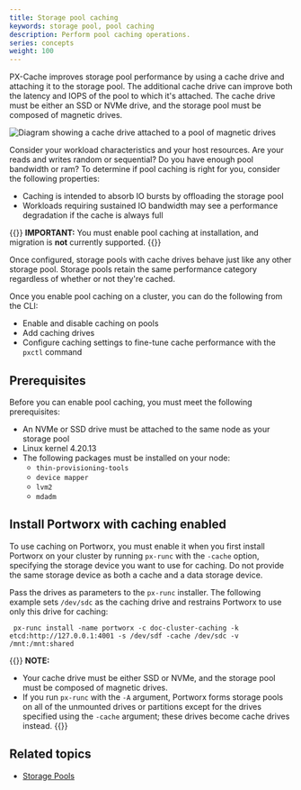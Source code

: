 ```yaml
---
title: Storage pool caching
keywords: storage pool, pool caching
description: Perform pool caching operations.
series: concepts
weight: 100
---
```


PX-Cache improves storage pool performance by using a cache drive and attaching it to the storage pool. The additional cache drive can improve both the latency and IOPS of the pool to which it's attached. The cache drive must be either an SSD or NVMe drive, and the storage pool must be composed of magnetic drives.

![Diagram showing a cache drive attached to a pool of magnetic drives](/img/poolCache.png)

<!--
hiding this given the new scope of doc for this feature:

Storage pool caching can help you achieve the following goals:

* Reduce costs by improving the performance of pools of lower-cost magnetic drives.
* Increase the capacity of pools while maintaining acceptable performance.
-->

Consider your workload characteristics and your host resources. Are your reads and writes random or sequential? Do you have enough pool bandwidth or ram? To determine if pool caching is right for you, consider the following properties:

* Caching is intended to absorb IO bursts by offloading the storage pool
* Workloads requiring sustained IO bandwidth may see a performance degradation if the cache is always full

{{<info>}}
**IMPORTANT:** You must enable pool caching at installation, and migration is **not** currently supported.
{{</info>}}

Once configured, storage pools with cache drives behave just like any other storage pool. Storage pools retain the same performance category regardless of whether or not they're cached.

Once you enable pool caching on a cluster, you can do the following from the CLI:

* Enable and disable caching on pools
* Add caching drives
* Configure caching settings to fine-tune cache performance with the `pxctl` command

## Prerequisites

Before you can enable pool caching, you must meet the following prerequisites:

* An NVMe or SSD drive must be attached to the same node as your storage pool
* Linux kernel 4.20.13
* The following packages must be installed on your node:
  * `thin-provisioning-tools`
  * `device mapper`
  * `lvm2`
  * `mdadm`

## Install Portworx with caching enabled

To use caching on Portworx, you must enable it when you first install Portworx on your cluster by running `px-runc` with the `-cache` option, specifying the storage device you want to use for caching. Do not provide the same storage device as both a cache and a data storage device.

<!-- Hiding currently unsupported options:

following parameters:

- `-T lmv` to specify `lvm` as the backend storage type.
- (optional) `-cache` with the storage device you want to use for caching. Do not provide the same storage device as both a cache and a data storage device.
- (optional) `-dedicated_cache` to constrain Portworx to use only the drives specified with the `cache` parameter for caching. The default value is `false`.

There are two ways in which you can specify the storage drives you want to use for caching:
-->

Pass the drives as parameters to the `px-runc` installer. The following example sets `/dev/sdc` as the caching drive and restrains Portworx to use only this drive for caching:

```text
 px-runc install -name portworx -c doc-cluster-caching -k etcd:http://127.0.0.1:4001 -s /dev/sdf -cache /dev/sdc -v /mnt:/mnt:shared
```

{{<info>}}
**NOTE:**

* Your cache drive must be either SSD or NVMe, and the storage pool must be composed of magnetic drives.
* If you run `px-runc` with the `-A` argument, Portworx forms storage pools on all of the unmounted drives or partitions except for the drives specified using the `-cache` argument; these drives become cache drives instead.
{{</info>}}

<!-- Hiding currently unsupported method:

2. Run the installer with the `-T lmv` and, at a later point, specify the drives you want to use for caching by running the `pxctl service drive add` . Refer to the [Add caching drive](/concepts/pool-caching/add-caching-drive) page for more details.

Support may be added and documented later -->

## Related topics

* [Storage Pools](/concepts/storage-pools/)
